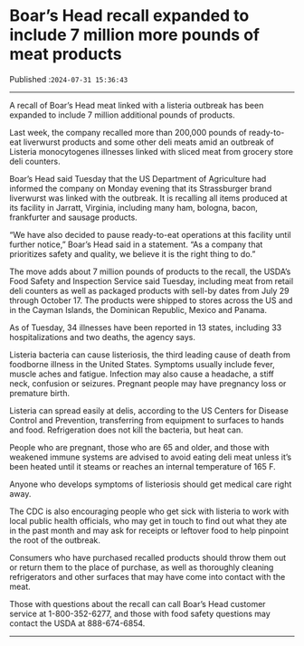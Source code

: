 # Boar’s Head recall expanded to include 7 million more pounds of meat products

Published :`2024-07-31 15:36:43`

---

A recall of Boar’s Head meat linked with a listeria outbreak has been expanded to include 7 million additional pounds of products.

Last week, the company recalled more than 200,000 pounds of ready-to-eat liverwurst products and some other deli meats amid an outbreak of Listeria monocytogenes illnesses linked with sliced meat from grocery store deli counters.

Boar’s Head said Tuesday that the US Department of Agriculture had informed the company on Monday evening that its Strassburger brand liverwurst was linked with the outbreak. It is recalling all items produced at its facility in Jarratt, Virginia, including many ham, bologna, bacon, frankfurter and sausage products.

“We have also decided to pause ready-to-eat operations at this facility until further notice,” Boar’s Head said in a statement. “As a company that prioritizes safety and quality, we believe it is the right thing to do.”

The move adds about 7 million pounds of products to the recall, the USDA’s Food Safety and Inspection Service said Tuesday, including meat from retail deli counters as well as packaged products with sell-by dates from July 29 through October 17. The products were shipped to stores across the US and in the Cayman Islands, the Dominican Republic, Mexico and Panama.

As of Tuesday, 34 illnesses have been reported in 13 states, including 33 hospitalizations and two deaths, the agency says.

Listeria bacteria can cause listeriosis, the third leading cause of death from foodborne illness in the United States. Symptoms usually include fever, muscle aches and fatigue. Infection may also cause a headache, a stiff neck, confusion or seizures. Pregnant people may have pregnancy loss or premature birth.

Listeria can spread easily at delis, according to the US Centers for Disease Control and Prevention, transferring from equipment to surfaces to hands and food. Refrigeration does not kill the bacteria, but heat can.

People who are pregnant, those who are 65 and older, and those with weakened immune systems are advised to avoid eating deli meat unless it’s been heated until it steams or reaches an internal temperature of 165 F.

Anyone who develops symptoms of listeriosis should get medical care right away.

The CDC is also encouraging people who get sick with listeria to work with local public health officials, who may get in touch to find out what they ate in the past month and may ask for receipts or leftover food to help pinpoint the root of the outbreak.

Consumers who have purchased recalled products should throw them out or return them to the place of purchase, as well as thoroughly cleaning refrigerators and other surfaces that may have come into contact with the meat.

Those with questions about the recall can call Boar’s Head customer service at 1-800-352-6277, and those with food safety questions may contact the USDA at 888-674-6854.

---

